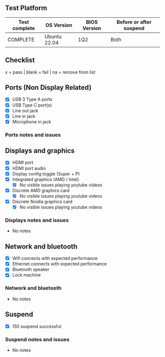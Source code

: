 ## Test Platform

| Test complete |  OS Version    | BIOS Version | Before or after suspend |
| ------------- | -------------- | ------------ | ----------------------- |
|   COMPLETE    |   Ubuntu 22.04 | 1Q2          | Both                    |

## Checklist
x = pass | blank = fail | na = remove from list

## Ports (Non Display Related)

- [x] USB 3 Type A ports
- [x] USB Type C port(s)
- [x] Line out jack
- [x] Line in jack
- [x] Microphone in jack

### Ports notes and issues



## Displays and graphics

- [x] HDMI port
- [x] HDMI port audio
- [x] Display config toggle (Super + P)
- [x] Integrated graphics (AMD / Intel) 
  - [x] No visible issues playing youtube videos
- [x] Discrete AMD graphics card
  - [x] No visible issues playing youtube videos
- [x] Discrete Nvidia graphics card
  - [x] No visible issues playing youtube videos

### Displays notes and issues

- No notes

## Network and bluetooth

- [x] Wifi connects with expected performance
- [x] Ethernet connects with expected performance
- [x] Bluetooth speaker
- [x] Lock machine

### Network and bluetooth

- No notes

## Suspend

- [x] 150 suspend successful

### Suspend notes and issues

- No notes

